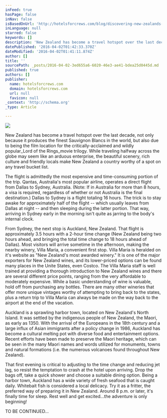 ```yaml
---
inFeed: true
hasPage: false
inNav: false
isBasedOnUrl: 'http://hotelsforcrews.com/blog/discovering-new-zealands-north-island-part-i'
inLanguage: null
starred: false
keywords: []
description: 'New Zealand has become a travel hotspot over the last decade, not only because it produces the finest Sauvignon Blancs in the world, but also due to being the film location for the critically-acclaimed and wildly popularLord of the Ringsmovie trilogy. While traveling halfway across the globe may seem like an arduous enterprise, the beautiful scenery, rich culture and friendly locals make New Zealand a country worthy of a spot on any travel bucket list.'
datePublished: '2016-04-02T01:42:33.370Z'
dateModified: '2016-04-02T01:41:11.874Z'
author: []
title: ''
sourcePath: _posts/2016-04-02-3ed655a6-6020-46e3-ae41-bdea25d0445d.md
published: true
authors: []
publisher:
  name: hotelsforcrews.com
  domain: hotelsforcrews.com
  url: null
  favicon: null
_context: 'http://schema.org'
_type: Article

---
```

![](http://667ca9dd9007891a6b3f-fdee6fa6472ea9bc5c012e638c60dac8.r4.cf2.rackcdn.com/265cc71bd88d000a99010bd4206c45fa-003f83a6c4171576871b5f14d5b69272.jpg)

New Zealand has become a travel hotspot over the last decade, not only because it produces the finest Sauvignon Blancs in the world, but also due to being the film location for the critically-acclaimed and wildly popular_Lord of the Rings_movie trilogy. While traveling halfway across the globe may seem like an arduous enterprise, the beautiful scenery, rich culture and friendly locals make New Zealand a country worthy of a spot on any travel bucket list.

The flight is admittedly the most expensive and time-consuming portion of the trip. Qantas, Australia's most popular airline, operates a direct flight from Dallas to Sydney, Australia. (Note: If in Australia for more than 8 hours, a visa is required, regardless of whether or not Australia is the final destination.) Dallas to Sydney is a flight totaling 16 hours. The trick is to stay awake for approximately half of the flight -- which usually leaves from Dallas at night -- and then sleeping during the latter portion. That way, arriving in Sydney early in the morning isn't quite as jarring to the body's internal clock.

From Sydney, the next stop is Auckland, New Zealand. That flight is approximately 3.5 hours with a 2-hour time change (New Zealand being two hours ahead, and bringing the total time change to 18 hours ahead of Dallas). Most visitors will arrive sometime in the afternoon, making the nearby winery, Villa Maria, a convenient first stop. Villa Maria is heralded on it's website as "New Zealand's most awarded winery." It is one of the major exporters for New Zealand wines, and its lower-priced options can be found many places in the Unite States, even Costco. The Villa Maria staff is well trained at providing a thorough introduction to New Zealand wines and there are several different price points, ranging from the very affordable to moderately expensive. While a basic understanding of wine is valuable, hold off from purchasing any bottles. There are many other wineries that offer more unique vintages worthy of attempting to bring back to the states, plus a return trip to Villa Maria can always be made on the way back to the airport at the end of the vacation.

Auckland is a sprawling harbor town, located on New Zealand's North Island. It was settled by the indigenous people of New Zealand, the Maori, as early as 1350\. With the arrival of the Europeans in the 18th century and a large influx of Asian immigrants after a policy change in 1986, Auckland has become a cultural melting pot with diverse food and entertainment options. Recent efforts have been made to preserve the Maori heritage, which can be seen in the many Maori names and words utilized for monuments, towns and natural formations (i.e. the numerous volcanoes found throughout New Zealand).

That first evening is critical to adjusting to the time change and reducing jet lag, so resist the temptation to crash at the hotel upon arriving. Drop the bags off, take a quick shower and choose a suitable dining option. Being a harbor town, Auckland has a wide variety of fresh seafood that is caught daily. Whitebait fish is considered a local delicacy. Try it as a fritter, the preferred way of preparing it in New Zealand. Around 8 p.m. or later, it's finally time for sleep. Rest well and get excited...the adventure is only beginning!

TO BE CONTINUED...